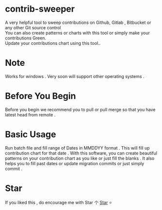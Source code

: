# contrib-sweeper

A very helpful tool to sweep contributions on Github, Gitlab , Bitbucket or any other Git source control   
You can also create patterns or charts with this tool or simply make your contributions Green.                   
Update your contributions chart using this tool..

# Note

Works for windows . Very soon will support other operating systems .

# Before You Begin

Before you begin we recommend you  to pull or pull merge so that you have latest head from remote .

# Basic Usage

Run batch file and fill range of Dates in MMDDYY format . This will fill up contribution chart for that date . 
With this software,  you can create beautiful patterns on your contribution chart as you like or just fill the blanks . 
It also helps you to fill past dates or update migration commits or just simply commit .

# Star
If you liked this , do encourage me with Star 个 [Star](https://github.com/deathstar1/contrib-sweeper) ⭐️ 
